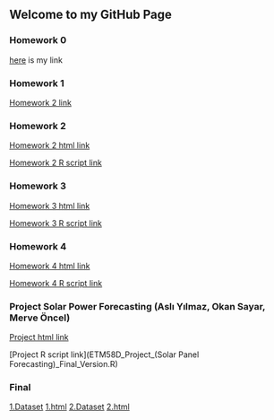 ## Welcome to my GitHub Page


### Homework 0
[here](hw0.html) is my link
### Homework 1
[Homework 2 link](https://moodle.boun.edu.tr/pluginfile.php/1035703/mod_resource/content/0/ETM58D_Spring22_HW2.pdf) 
### Homework 2
[Homework 2 html link](HW2.html)

[Homework 2 R script link](HW2.R)

### Homework 3

[Homework 3 html link](HW3.html)

[Homework 3 R script link](HW3.R)

### Homework 4

[Homework 4 html link](Homework4.html)

[Homework 4 R script link](Homework4.R)

### Project Solar Power Forecasting (Aslı Yılmaz, Okan Sayar, Merve Öncel)

[Project html link](ETM58D_Project_-Solar-Panel-Forecasting-_Final_Version.html) 

[Project R script link](ETM58D_Project_(Solar Panel Forecasting)_Final_Version.R)

### Final
[1.Dataset](covtypedata.ipynb)
[1.html](covtypedata.html)
[2.Dataset](dataset2-final.ipynb)
[2.html](dataset2final.html)
